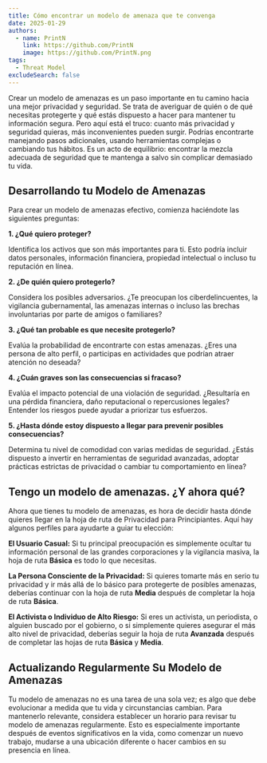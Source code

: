 ```yaml
---
title: Cómo encontrar un modelo de amenaza que te convenga
date: 2025-01-29
authors:
  - name: PrintN
    link: https://github.com/PrintN
    image: https://github.com/PrintN.png
tags:
  - Threat Model
excludeSearch: false
---
```

Crear un modelo de amenazas es un paso importante en tu camino hacia una mejor privacidad y seguridad. Se trata de averiguar de quién o de qué necesitas protegerte y qué estás dispuesto a hacer para mantener tu información segura. Pero aquí está el truco: cuanto más privacidad y seguridad quieras, más inconvenientes pueden surgir. Podrías encontrarte manejando pasos adicionales, usando herramientas complejas o cambiando tus hábitos. Es un acto de equilibrio: encontrar la mezcla adecuada de seguridad que te mantenga a salvo sin complicar demasiado tu vida.

## Desarrollando tu Modelo de Amenazas
Para crear un modelo de amenazas efectivo, comienza haciéndote las siguientes preguntas:

**1. ¿Qué quiero proteger?**

Identifica los activos que son más importantes para ti. Esto podría incluir datos personales, información financiera, propiedad intelectual o incluso tu reputación en línea.

**2. ¿De quién quiero protegerlo?**

Considera los posibles adversarios. ¿Te preocupan los ciberdelincuentes, la vigilancia gubernamental, las amenazas internas o incluso las brechas involuntarias por parte de amigos o familiares?

**3. ¿Qué tan probable es que necesite protegerlo?**

Evalúa la probabilidad de encontrarte con estas amenazas. ¿Eres una persona de alto perfil, o participas en actividades que podrían atraer atención no deseada?

**4. ¿Cuán graves son las consecuencias si fracaso?**

Evalúa el impacto potencial de una violación de seguridad. ¿Resultaría en una pérdida financiera, daño reputacional o repercusiones legales? Entender los riesgos puede ayudar a priorizar tus esfuerzos.

**5. ¿Hasta dónde estoy dispuesto a llegar para prevenir posibles consecuencias?**

Determina tu nivel de comodidad con varias medidas de seguridad. ¿Estás dispuesto a invertir en herramientas de seguridad avanzadas, adoptar prácticas estrictas de privacidad o cambiar tu comportamiento en línea?

## Tengo un modelo de amenazas. ¿Y ahora qué?
Ahora que tienes tu modelo de amenazas, es hora de decidir hasta dónde quieres llegar en la hoja de ruta de Privacidad para Principiantes. Aquí hay algunos perfiles para ayudarte a guiar tu elección:

**El Usuario Casual:** Si tu principal preocupación es simplemente ocultar tu información personal de las grandes corporaciones y la vigilancia masiva, la hoja de ruta **Básica** es todo lo que necesitas.

**La Persona Consciente de la Privacidad:** Si quieres tomarte más en serio tu privacidad y ir más allá de lo básico para protegerte de posibles amenazas, deberías continuar con la hoja de ruta **Media** después de completar la hoja de ruta **Básica**.

**El Activista o Individuo de Alto Riesgo:** Si eres un activista, un periodista, o alguien buscado por el gobierno, o si simplemente quieres asegurar el más alto nivel de privacidad, deberías seguir la hoja de ruta **Avanzada** después de completar las hojas de ruta **Básica** y **Media**.

## Actualizando Regularmente Su Modelo de Amenazas
Tu modelo de amenazas no es una tarea de una sola vez; es algo que debe evolucionar a medida que tu vida y circunstancias cambian. Para mantenerlo relevante, considera establecer un horario para revisar tu modelo de amenazas regularmente. Esto es especialmente importante después de eventos significativos en la vida, como comenzar un nuevo trabajo, mudarse a una ubicación diferente o hacer cambios en su presencia en línea.